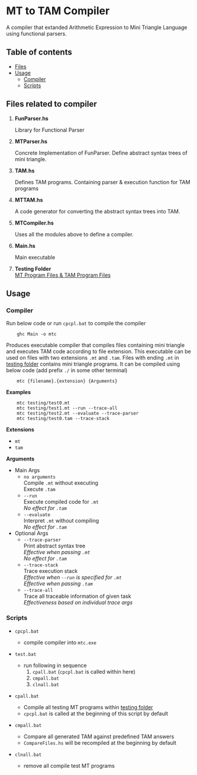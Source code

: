 # MT to TAM Compiler

A compiler that extanded Arithmetic Expression to Mini Triangle Language using functional parsers.

## Table of contents

  - [Files](#files)
  - [Usage](#usage)
    - [Compiler](#compiler)
    - [Scripts](#scripts)

## Files related to compiler

1. **FunParser.hs**

    Library for Functional Parser

2. **MTParser.hs**

    Concrete Implementation of FunParser.
    Define abstract syntax trees of mini triangle.

3. **TAM.hs**

    Defines TAM programs. Containing parser  & execution function for TAM programs

4. **MTTAM.hs**
 
    A code generator for converting the abstract syntax trees into TAM.

5. **MTCompiler.hs**

    Uses all the modules above to define a compiler.

6. **Main.hs**

    Main executable

7. **Testing Folder**   
    [MT Program Files & TAM Program Files](testing)

## Usage   
### Compiler

Run below code or run `cpcpl.bat` to compile the compiler
```batch
    ghc Main -o mtc
```
Produces executable compiler that compiles files containing mini triangle and executes TAM code according to file extension. This executable can be used on files with two extensions `.mt` and `.tam`. Files with ending `.mt` in [testing folder](testing) contains mini triangle programs. It can be compiled using below code (add prefix `./` in some other terminal)
```batch
    mtc {filename}.{extension} {Arguments}
```
**Examples** 
```batch
    mtc testing/test0.mt
    mtc testing/test1.mt --run --trace-all
    mtc testing/test2.mt --evaluate --trace-parser
    mtc testing/test0.tam --trace-stack
```
 **Extensions**   
 - `mt` 
 - `tam`   

**Arguments**   
- Main Args
    - `no arguments`    
        Compile `.mt` without executing   
        Execute `.tam`
    - `--run`    
        Execute compiled code for `.mt`   
        *No effect for `.tam`*
    - `--evaluate`   
        Interpret `.mt` without compiling   
        *No effect for `.tam`*
- Optional Args
    - `--trace-parser`   
        Print abstract syntax tree   
        *Effective when passing `.mt`*   
        *No effect for `.tam`*
    - `--trace-stack`   
        Trace execution stack   
        *Effective when `--run` is specified for `.mt`*   
        *Effective when passing `.tam`*
    - `--trace-all`   
        Trace all traceable information of given task    
        *Effectiveness based on individual trace args*   

### Scripts
- `cpcpl.bat`
    - compile compiler  into `mtc.exe`

- `test.bat`
    - run following in sequence
        1. `cpall.bat` (`cpcpl.bat` is called within here)
        2. `cmpall.bat`
        3. `clnall.bat`
- `cpall.bat`
    - Compile all testing MT programs within [testing folder](testing)   
    - `cpcpl.bat` is called at the beginning of this script by default
- `cmpall.bat`
    - Compare all generated TAM against predefined TAM answers
    - `CompareFiles.hs` will be recompiled at the beginning by default
- `clnall.bat`
    - remove all compile test MT programs

